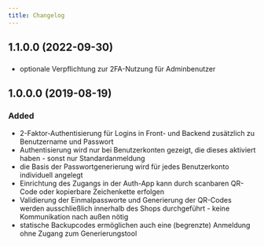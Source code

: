 ```yaml
---
title: Changelog
---
```


## 1.1.0.0 (2022-09-30)

###
- optionale Verpflichtung zur 2FA-Nutzung für Adminbenutzer

## 1.0.0.0 (2019-08-19)

### Added
- 2-Faktor-Authentisierung für Logins in Front- und Backend zusätzlich zu Benutzername und Passwort
- Authentisierung wird nur bei Benutzerkonten gezeigt, die dieses aktiviert haben - sonst nur Standardanmeldung
- die Basis der Passwortgenerierung wird für jedes Benutzerkonto individuell angelegt
- Einrichtung des Zugangs in der Auth-App kann durch scanbaren QR-Code oder kopierbare Zeichenkette erfolgen
- Validierung der Einmalpassworte und Generierung der QR-Codes werden ausschließlich innerhalb des Shops durchgeführt - keine Kommunikation nach außen nötig
- statische Backupcodes ermöglichen auch eine (begrenzte) Anmeldung ohne Zugang zum Generierungstool
